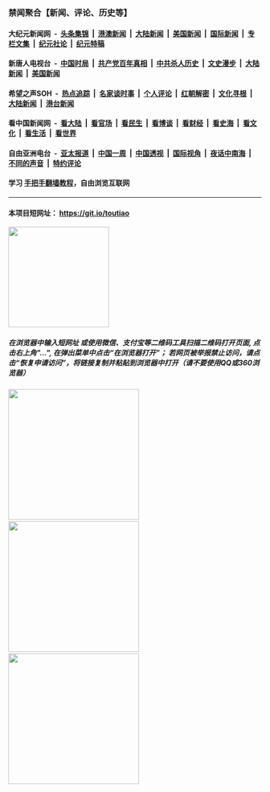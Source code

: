 ### 禁闻聚合【新闻、评论、历史等】

#### 大纪元新闻网 &nbsp;-&nbsp; [头条集锦](indexes/E头条集锦.md?t=02070311) &nbsp;|&nbsp; [港澳新闻](indexes/E港澳新闻.md?t=02070311)  &nbsp;|&nbsp; [大陆新闻](indexes/E大陆新闻.md?t=02070311) &nbsp;|&nbsp; [美国新闻](indexes/E美国新闻.md?t=02070311) &nbsp;|&nbsp; [国际新闻](indexes/E国际新闻.md?t=02070311) &nbsp;|&nbsp; [专栏文集](indexes/E专栏文集.md?t=02070311) &nbsp;|&nbsp; [纪元社论](indexes/E纪元社论.md?t=02070311) &nbsp;|&nbsp; [纪元特稿](indexes/E纪元特稿.md?t=02070311) 

#### 新唐人电视台 &nbsp;-&nbsp; [中国时局](indexes/N中国时局.md?t=02070311) &nbsp;|&nbsp; [共产党百年真相](indexes/N共产党百年真相.md?t=02070311) &nbsp;|&nbsp; [中共杀人历史](indexes/N中共杀人历史.md?t=02070311) &nbsp;|&nbsp; [文史漫步](indexes/N文史漫步.md?t=02070311) &nbsp;|&nbsp; [大陆新闻](indexes/N大陆新闻.md?t=02070311) &nbsp;|&nbsp; [美国新闻](indexes/N美国新闻.md?t=02070311)

#### 希望之声SOH &nbsp;-&nbsp; [热点追踪](indexes/H热点追踪.md?t=02070311) &nbsp;|&nbsp; [名家谈时事](indexes/H名家谈时事.md?t=02070311) &nbsp;|&nbsp; [个人评论](indexes/H个人评论.md?t=02070311)  &nbsp;|&nbsp; [红朝解密](indexes/H红朝解密.md?t=02070311) &nbsp;|&nbsp; [文化寻根](indexes/H文化寻根.md?t=02070311) &nbsp;|&nbsp; [大陆新闻](indexes/H大陆新闻.md?t=02070311) &nbsp;|&nbsp; [港台新闻](indexes/H港台新闻.md?t=02070311)

#### 看中国新闻网 &nbsp;-&nbsp; [看大陆](indexes/S看大陆.md?t=02070311) &nbsp;|&nbsp; [看官场](indexes/S看官场.md?t=02070311) &nbsp;|&nbsp; [看民生](indexes/S看民生.md?t=02070311)  &nbsp;|&nbsp; [看博谈](indexes/S看博谈.md?t=02070311) &nbsp;|&nbsp; [看财经](indexes/S看财经.md?t=02070311) &nbsp;|&nbsp; [看史海](indexes/S看史海.md?t=02070311) &nbsp;|&nbsp; [看文化](indexes/S看文化.md?t=02070311) &nbsp;|&nbsp; [看生活](indexes/S看生活.md?t=02070311) &nbsp;|&nbsp; [看世界](indexes/S看世界.md?t=02070311)

#### 自由亚洲电台 &nbsp;-&nbsp; [亚太报道](indexes/R亚太报道.md?t=02070311) &nbsp;|&nbsp; [中国一周](indexes/R中国一周.md?t=02070311) &nbsp;|&nbsp; [中国透视](indexes/R中国透视.md?t=02070311)  &nbsp;|&nbsp; [国际视角](indexes/R国际视角.md?t=02070311) &nbsp;|&nbsp; [夜话中南海](indexes/R夜话中南海.md?t=02070311) &nbsp;|&nbsp; [不同的声音](indexes/R不同的声音.md?t=02070311) &nbsp;|&nbsp; [特约评论](indexes/R特约评论.md?t=02070311)

#### 学习 [手把手翻墙教程](https://github.com/gfw-breaker/guides/wiki)，自由浏览互联网

----

#### 本项目短网址： https://git.io/toutiao
<img src="https://raw.githubusercontent.com/gfw-breaker/banned-news/master/scripts/img/qr.png" width="200px"/>  

##### 在浏览器中输入短网址 或使用微信、支付宝等二维码工具扫描二维码打开页面, 点击右上角"...", 在弹出菜单中点击“在浏览器打开”； 若网页被举报禁止访问，请点击“恢复申请访问”，将链接复制并粘贴到浏览器中打开（请不要使用QQ或360浏览器）

<img src="https://raw.githubusercontent.com/gfw-breaker/banned-news/master/scripts/img/1.png" width="260px"/> &nbsp; <img src="https://raw.githubusercontent.com/gfw-breaker/banned-news/master/scripts/img/2.png" width="260px"/> &nbsp; <img src="https://raw.githubusercontent.com/gfw-breaker/banned-news/master/scripts/img/3.png" width="260px"/>
